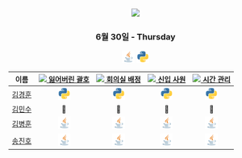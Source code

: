 <div align="center">
  <h3><img src="https://images.velog.io/images/kyle/post/b43968c8-412e-4bad-9e02-805bd14d5445/what-is-an-algorithm.png" height="300"/></h3>

  ### <center>**6월 30일 - Thursday**</center>
  <!--Java-->
  <img src="https://raw.githubusercontent.com/vscode-icons/vscode-icons/master/icons/file_type_jar.svg" height="25"/>
  <!--Python-->
  <img src="https://raw.githubusercontent.com/vscode-icons/vscode-icons/master/icons/file_type_python.svg" height="25"/>

  <!--문제를 풀었으면 위의 아이콘을 복사해서 붙여넣기-->
  <!--링크 삽입할 때 Forked Repo(개인 저장소)가 아닌 Remote Repo(원본 저장소) 주소를 붙여넣을 것-->
  |이름|[<img src="https://d2gd6pc034wcta.cloudfront.net/tier/9.svg" height="12"> 잃어버린 괄호](https://www.acmicpc.net/problem/1541)|[<img src="https://d2gd6pc034wcta.cloudfront.net/tier/10.svg" height="12"> 회의실 배정](https://www.acmicpc.net/problem/1931)|[<img src="https://d2gd6pc034wcta.cloudfront.net/tier/10.svg" height="12"> 신입 사원](https://www.acmicpc.net/problem/1946)|[<img src="https://d2gd6pc034wcta.cloudfront.net/tier/10.svg" height="12"> 시간 관리](https://www.acmicpc.net/problem/1263)|
  |:---:|:---:|:---:|:---:|:---:|
  |[김경훈](https://github.com/khoon-git)|[<img src="https://raw.githubusercontent.com/vscode-icons/vscode-icons/master/icons/file_type_python.svg" height="25"/>](./BOJ1541_KH.py)|[<img src="https://raw.githubusercontent.com/vscode-icons/vscode-icons/master/icons/file_type_python.svg" height="25"/>](./BOJ1931_KH.py)|[<img src="https://raw.githubusercontent.com/vscode-icons/vscode-icons/master/icons/file_type_python.svg" height="25"/>](./BOJ1946_KH.py)|[<img src="https://raw.githubusercontent.com/vscode-icons/vscode-icons/master/icons/file_type_python.svg" height="25"/>](./BOJ1263_KH.py)|
  |[김민수](https://github.com/Minsu9130)|🧠|🧠|🧠|🧠|
  |[김병훈](https://github.com/hunibottle)|[<img src="https://raw.githubusercontent.com/vscode-icons/vscode-icons/master/icons/file_type_jar.svg" height="25"/>](./BOJ1541_BH.java)|[<img src="https://raw.githubusercontent.com/vscode-icons/vscode-icons/master/icons/file_type_jar.svg" height="25"/>](./BOJ1931_BH.java)|[<img src="https://raw.githubusercontent.com/vscode-icons/vscode-icons/master/icons/file_type_jar.svg" height="25"/>](./BOJ1946_BH.java)|[<img src="https://raw.githubusercontent.com/vscode-icons/vscode-icons/master/icons/file_type_jar.svg" height="25"/>](./BOJ1263_BH.java)|
  |[송진호](https://github.com/sth4881)|[<img src="https://raw.githubusercontent.com/vscode-icons/vscode-icons/master/icons/file_type_jar.svg" height="25"/>](./BOJ1541_JH.md)|[<img src="https://raw.githubusercontent.com/vscode-icons/vscode-icons/master/icons/file_type_jar.svg" height="25"/>](./BOJ1931_JH.md)|[<img src="https://raw.githubusercontent.com/vscode-icons/vscode-icons/master/icons/file_type_jar.svg" height="25"/>](./BOJ1946_JH.md)|[<img src="https://raw.githubusercontent.com/vscode-icons/vscode-icons/master/icons/file_type_jar.svg" height="25"/>](./BOJ1263_JH.md)|
</div>
